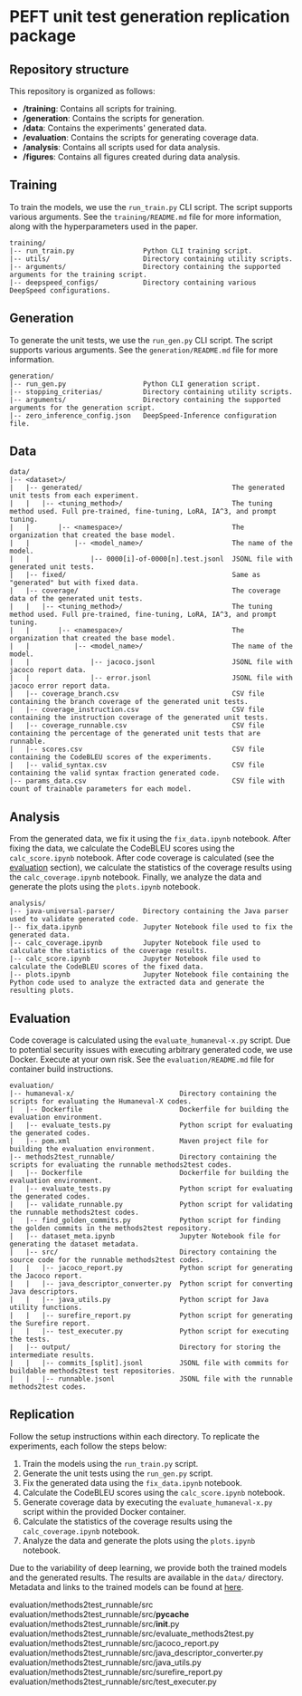 # PEFT unit test generation replication package


## Repository structure

This repository is organized as follows:
- **/training**: Contains all scripts for training.
- **/generation**: Contains the scripts for generation.
- **/data**: Contains the experiments' generated data.
- **/evaluation**: Contains the scripts for generating coverage data.
- **/analysis**: Contains all scripts used for data analysis.
- **/figures**: Contains all figures created during data analysis.


## Training
To train the models, we use the `run_train.py` CLI script. The script supports various arguments. See the `training/README.md` file for more information, along with the hyperparameters used in the paper.

```
training/
|-- run_train.py                 Python CLI training script.
|-- utils/                       Directory containing utility scripts.
|-- arguments/                   Directory containing the supported arguments for the training script.
|-- deepspeed_configs/           Directory containing various DeepSpeed configurations.
````


## Generation
To generate the unit tests, we use the `run_gen.py` CLI script. The script supports various arguments. See the `generation/README.md` file for more information.
```
generation/
|-- run_gen.py                   Python CLI generation script.
|-- stopping_criterias/          Directory containing utility scripts.
|-- arguments/                   Directory containing the supported arguments for the generation script.
|-- zero_inference_config.json   DeepSpeed-Inference configuration file.
````


## Data
```
data/
|-- <dataset>/
|   |-- generated/                                     The generated unit tests from each experiment.
|   |   |-- <tuning_method>/                           The tuning method used. Full pre-trained, fine-tuning, LoRA, IA^3, and prompt tuning.
|   |       |-- <namespace>/                           The organization that created the base model.
|   |           |-- <model_name>/                      The name of the model.
|   |               |-- 0000[i]-of-0000[n].test.jsonl  JSONL file with generated unit tests.
|   |-- fixed/                                         Same as "generated" but with fixed data.
|   |-- coverage/                                      The coverage data of the generated unit tests.
|   |   |-- <tuning_method>/                           The tuning method used. Full pre-trained, fine-tuning, LoRA, IA^3, and prompt tuning.
|   |       |-- <namespace>/                           The organization that created the base model.
|   |           |-- <model_name>/                      The name of the model.
|   |               |-- jacoco.jsonl                   JSONL file with jacoco report data.
|   |               |-- error.jsonl                    JSONL file with jacoco error report data.
|   |-- coverage_branch.csv                            CSV file containing the branch coverage of the generated unit tests.
|   |-- coverage_instruction.csv                       CSV file containing the instruction coverage of the generated unit tests.
|   |-- coverage_runnable.csv                          CSV file containing the percentage of the generated unit tests that are runnable.
|   |-- scores.csv                                     CSV file containing the CodeBLEU scores of the experiments.
|   |-- valid_syntax.csv                               CSV file containing the valid syntax fraction generated code.
|-- params_data.csv                                    CSV file with count of trainable parameters for each model.
```


## Analysis
From the generated data, we fix it using the `fix_data.ipynb` notebook. After fixing the data, we calculate the CodeBLEU scores using the `calc_score.ipynb` notebook. After code coverage is calculated (see the [evaluation](#evaluation) section), we calculate the statistics of the coverage results using the `calc_coverage.ipynb` notebook. Finally, we analyze the data and generate the plots using the `plots.ipynb` notebook.
```
analysis/
|-- java-universal-parser/       Directory containing the Java parser used to validate generated code.
|-- fix_data.ipynb               Jupyter Notebook file used to fix the generated data.
|-- calc_coverage.ipynb          Jupyter Notebook file used to calculate the statistics of the coverage results.
|-- calc_score.ipynb             Jupyter Notebook file used to calculate the CodeBLEU scores of the fixed data.
|-- plots.ipynb                  Jupyter Notebook file containing the Python code used to analyze the extracted data and generate the resulting plots.
```

## Evaluation
Code coverage is calculated using the `evaluate_humaneval-x.py` script. Due to potential security issues with executing arbitrary generated code, we use Docker. Execute at your own risk. See the `evaluation/README.md` file for container build instructions.
````
evaluation/
|-- humaneval-x/                          Directory containing the scripts for evaluating the Humaneval-X codes.
|   |-- Dockerfile                        Dockerfile for building the evaluation environment.
|   |-- evaluate_tests.py                 Python script for evaluating the generated codes.
|   |-- pom.xml                           Maven project file for building the evaluation environment.
|-- methods2test_runnable/                Directory containing the scripts for evaluating the runnable methods2test codes.
|   |-- Dockerfile                        Dockerfile for building the evaluation environment.
|   |-- evaluate_tests.py                 Python script for evaluating the generated codes.
|   |-- validate_runnable.py              Python script for validating the runnable methods2test codes.
|   |-- find_golden_commits.py            Python script for finding the golden commits in the methods2test repository.
|   |-- dataset_meta.ipynb                Jupyter Notebook file for generating the dataset metadata.
|   |-- src/                              Directory containing the source code for the runnable methods2test codes.
|   |   |-- jacoco_report.py              Python script for generating the Jacoco report.
|   |   |-- java_descriptor_converter.py  Python script for converting Java descriptors.
|   |   |-- java_utils.py                 Python script for Java utility functions.
|   |   |-- surefire_report.py            Python script for generating the Surefire report.
|   |   |-- test_executer.py              Python script for executing the tests.
|   |-- output/                           Directory for storing the intermediate results.
|   |   |-- commits_[split].jsonl         JSONL file with commits for buildable methods2test test repositories.
|   |   |-- runnable.jsonl                JSONL file with the runnable methods2test codes.
````

## Replication
Follow the setup instructions within each directory. To replicate the experiments, each follow the steps below:

1. Train the models using the `run_train.py` script.
2. Generate the unit tests using the `run_gen.py` script.
3. Fix the generated data using the `fix_data.ipynb` notebook.
4. Calculate the CodeBLEU scores using the `calc_score.ipynb` notebook.
5. Generate coverage data by executing the `evaluate_humaneval-x.py` script within the provided Docker container.
6. Calculate the statistics of the coverage results using the `calc_coverage.ipynb` notebook.
5. Analyze the data and generate the plots using the `plots.ipynb` notebook.

Due to the variability of deep learning, we provide both the trained models and the generated results. The results are available in the `data/` directory. Metadata and links to the trained models can be found at [here](https://huggingface.co/datasets/andstor/peft-unit-test-generation-experiments). 


evaluation/methods2test_runnable/src evaluation/methods2test_runnable/src/__pycache__ evaluation/methods2test_runnable/src/__init__.py evaluation/methods2test_runnable/src/evaluate_methods2test.py evaluation/methods2test_runnable/src/jacoco_report.py evaluation/methods2test_runnable/src/java_descriptor_converter.py evaluation/methods2test_runnable/src/java_utils.py evaluation/methods2test_runnable/src/surefire_report.py evaluation/methods2test_runnable/src/test_executer.py